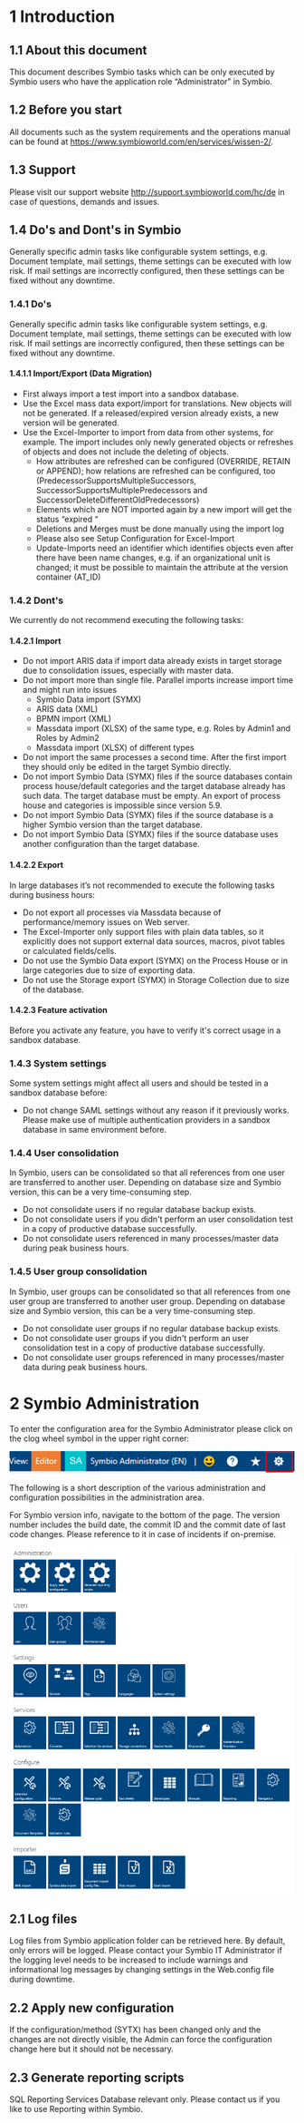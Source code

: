 # 1 Introduction 

## 1.1 About this document

This document describes Symbio tasks which can be only executed by Symbio users who have the application role “Administrator” in Symbio.  

## 1.2 Before you start

All documents such as the system requirements and the operations manual can be found at <https://www.symbioworld.com/en/services/wissen-2/>. 

## 1.3 Support

Please visit our support website <http://support.symbioworld.com/hc/de> in case of questions, demands and issues.

## 1.4 Do's and Dont's in Symbio

Generally specific admin tasks like configurable system settings, e.g. Document template, mail settings, theme settings can be executed with low risk. If mail settings are incorrectly configured, then these settings can be fixed without any downtime.  

### 1.4.1 Do's

Generally specific admin tasks like configurable system settings, e.g. Document template, mail settings, theme settings can be executed with low risk. If mail settings are incorrectly configured, then these settings can be fixed without any downtime.  

#### 1.4.1.1 Import/Export (Data Migration)

+  First always import a test import into a sandbox database.
+  Use the Excel mass data export/import for translations. New objects will not be generated. If a released/expired version already exists, a new version will be generated. 
+  Use the Excel-Importer to import from data from other systems, for example. The import includes only newly generated objects or refreshes of objects and does not include the deleting of objects.     
     - How attributes are refreshed can be configured (OVERRIDE, RETAIN or APPEND); how relations are refreshed can be configured, too (PredecessorSupportsMultipleSuccessors, SuccessorSupportsMultiplePredecessors and SuccessorDeleteDifferentOldPredecessors) 
    - Elements which are NOT imported again by a new import will get the status “expired “
    - Deletions and Merges must be done manually using the import log
    - Please also see Setup Configuration for Excel-Import 
    - Update-Imports need an identifier which identifies objects even after there have been name changes, e.g. if an organizational unit is changed; it must be possible to maintain the attribute at the version container (AT_ID) 

### 1.4.2 Dont's

We currently do not recommend executing the following tasks:

#### 1.4.2.1 Import

- Do not import ARIS data if import data already exists in target storage due to consolidation issues, especially with master data.
-  Do not import more than single file. Parallel imports increase import time and might run into issues 
    - Symbio Data import (SYMX) 
    - ARIS data (XML)
    - BPMN import (XML)
    - Massdata import (XLSX) of the same type, e.g. Roles by Admin1 and Roles by Admin2 
    - Massdata import (XLSX) of different types
- Do not import the same processes a second time. After the first import they should only be edited in the target Symbio directly. 
- Do not import Symbio Data (SYMX) files if the source databases contain process house/default categories and the target database already has such data. The target database must be empty. An export of process house and categories is impossible since version 5.9.
- Do not import Symbio Data (SYMX) files if the source database is a higher Symbio version than the target database.  
- Do not import Symbio Data (SYMX) files if the source database uses another configuration than the target database.

#### 1.4.2.2 Export

In large databases it’s not recommended to execute the following tasks during business hours: 
+ Do not export all processes via Massdata because of performance/memory issues on Web server. 
+ The Excel-Importer only support files with plain data tables, so it explicitly does not support external data sources, macros, pivot tables or calculated fields/cells.  
+ Do not use the Symbio Data export (SYMX) on the Process House or in large categories due to size of exporting data. 
+ Do not use the Storage export (SYMX) in Storage Collection due to size of the database.  

#### 1.4.2.3 Feature activation

Before you activate any feature, you have to verify it's correct usage in a sandbox database.

### 1.4.3 System settings

Some system settings might affect all users and should be tested in a sandbox database before:
+ Do not change SAML settings without any reason if it previously works. Please make use of multiple authentication providers in a sandbox database in same environment before.

### 1.4.4 User consolidation

In Symbio, users can be consolidated so that all references from one user are transferred to another user. Depending on database size and Symbio version, this can be a very time-consuming step.
+ Do not consolidate users if no regular database backup exists.
+ Do not consolidate users if you didn't perform an user consolidation test in a copy of productive database successfully. 
+ Do not consolidate users referenced in many processes/master data during peak business hours.

### 1.4.5 User group consolidation

In Symbio, user groups can be consolidated so that all references from one user group are transferred to another user group. Depending on database size and Symbio version, this can be a very time-consuming step.
+ Do not consolidate user groups if no regular database backup exists.
+ Do not consolidate user groups if you didn't perform an user consolidation test in a copy of productive database successfully. 
+ Do not consolidate user groups referenced in many processes/master data during peak business hours.


# 2 Symbio Administration

To enter the configuration area for the Symbio Administrator please click on the clog wheel symbol in the upper right corner:

![screen](./media/5.1.png)

The following is a short description of the various administration and configuration possibilities in the administration area.

For Symbio version info, navigate to the bottom of the page. The version number includes the build date, the commit ID and the commit date of last code changes.
Please reference to it in case of incidents if on-premise.

![screen](./media/5.2.png)

## 2.1 Log files

Log files from Symbio application folder can be retrieved here. By default, only errors will be logged. Please contact your Symbio IT Administrator if the logging level needs to be increased to include warnings and informational log messages by changing settings in the Web.config file during downtime.

## 2.2 Apply new configuration

If the configuration/method (SYTX) has been changed only and the changes are not directly visible, the Admin can force the configuration change here but it should not be necessary.

## 2.3 Generate reporting scripts

SQL Reporting Services Database relevant only. Please contact us if you like to use Reporting within Symbio.